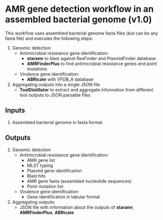 # AMR gene detection workflow in an assembled bacterial genome (v1.0)

This workflow uses assembled bacterial genome fasta files (but can be any fasta file) and executes the following steps:
1. Genomic detection
    - Antimicrobial resistance gene identification:
        - **staramr** to blast against ResFinder and PlasmidFinder database
        - **AMRFinderPlus** to find antimicrobial resistance genes and point mutations 
    - Virulence gene identification:
        - **ABRicate** with VFDB_A database
2. Aggregating outputs into a single JSON file
    - **ToolDistillator** to extract and aggregate information from different tool outputs to JSON parsable files

## Inputs

1. Assembled bacterial genome in fasta format.

## Outputs

1. Genomic detection
    - Antimicrobial resistance gene identification:
        - AMR gene list
        - MLST typing
        - Plasmid gene identification
        - Blast hits
        - AMR gene fasta (assembled nucleotide sequences)
        - Point mutation list
    - Virulence gene identification:
        - Gene identification in tabular format
2. Aggregating outputs:
    - JSON file with information about the outputs of **staramr**, **AMRFinderPlus**, **ABRicate**